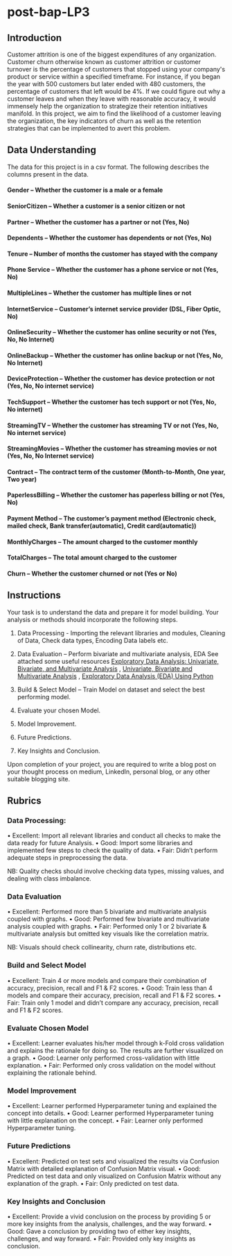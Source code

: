 # post-bap-LP3
## Introduction
Customer attrition is one of the biggest expenditures of any organization. Customer churn otherwise known as customer attrition or customer turnover is the percentage of customers that stopped using your company's product or service within a specified timeframe.
For instance, if you began the year with 500 customers but later ended with 480 customers, the percentage of customers that left would be 4%. If we could figure out why a customer leaves and when they leave with reasonable accuracy, it would immensely help the organization to strategize their retention initiatives manifold.
In this project, we aim to find the likelihood of a customer leaving the organization, the key indicators of churn as well as the retention strategies that can be implemented to avert this problem.

## Data Understanding
The data for this project is in a csv format. The following describes the columns present in the data.
#### Gender – Whether the customer is a male or a female
#### SeniorCitizen – Whether a customer is a senior citizen or not
#### Partner – Whether the customer has a partner or not (Yes, No) 
#### Dependents – Whether the customer has dependents or not (Yes, No)
#### Tenure – Number of months the customer has stayed with the company
#### Phone Service – Whether the customer has a phone service or not (Yes, No)
#### MultipleLines – Whether the customer has multiple lines or not
#### InternetService – Customer’s internet service provider (DSL, Fiber Optic, No)
#### OnlineSecurity – Whether the customer has online security or not (Yes, No, No Internet)
#### OnlineBackup – Whether the customer has online backup or not (Yes, No, No Internet)
#### DeviceProtection – Whether the customer has device protection or not (Yes, No, No internet service)
#### TechSupport – Whether the customer has tech support or not (Yes, No, No internet)
#### StreamingTV – Whether the customer has streaming TV or not (Yes, No, No internet service)
#### StreamingMovies – Whether the customer has streaming movies or not (Yes, No, No Internet service)
#### Contract – The contract term of the customer (Month-to-Month, One year, Two year)
#### PaperlessBilling – Whether the customer has paperless billing or not (Yes, No)
#### Payment Method – The customer’s payment method (Electronic check, mailed check, Bank transfer(automatic), Credit card(automatic))
#### MonthlyCharges – The amount charged to the customer monthly
#### TotalCharges – The total amount charged to the customer
#### Churn – Whether the customer churned or not (Yes or No)


## Instructions
Your task is to understand the data and prepare it for model building. Your analysis or methods should incorporate the following steps.
1.	Data Processing - Importing the relevant libraries and modules, Cleaning of Data, Check data types, Encoding Data labels etc.

2.	Data Evaluation – Perform bivariate and multivariate analysis, EDA
See attached some useful resources [Exploratory Data Analysis: Univariate, Bivariate, and Multivariate Analysis](https://www.enjoyalgorithms.com/blog/univariate-bivariate-multivariate-analysis) , [Univariate, Bivariate and Multivariate Analysis](https://youtu.be/w_Tm-H-emRo) , [Exploratory Data Analysis (EDA) Using Python](https://youtu.be/-o3AxdVcUtQ)

3.	Build & Select Model – Train Model on dataset and select the best performing model.
4.	Evaluate your chosen Model.
5.	Model Improvement.
6.	Future Predictions.
7.	Key Insights and Conclusion.

Upon completion of your project, you are required to write a blog post on your thought process on medium, LinkedIn, personal blog, or any other suitable blogging site.

## Rubrics
### Data Processing:
•	Excellent: Import all relevant libraries and conduct all checks to make the data ready for future Analysis. 
•	Good: Import some libraries and implemented few steps to check the quality of data.
•	Fair: Didn’t perform adequate steps in preprocessing the data.

NB: Quality checks should involve checking data types, missing values, and dealing with class imbalance.

### Data Evaluation
•	Excellent: Performed more than 5 bivariate and multivariate analysis coupled with graphs.
•	Good: Performed few bivariate and multivariate analysis coupled with graphs.
•	Fair: Performed only 1 or 2 bivariate & multivariate analysis but omitted key visuals like the correlation matrix.

NB: Visuals should check collinearity, churn rate, distributions etc.

### Build and Select Model
•	Excellent: Train 4 or more models and compare their combination of accuracy, precision, recall and F1 & F2 scores.
•	Good: Train less than 4 models and compare their accuracy, precision, recall and F1 & F2 scores.
•	Fair: Train only 1 model and didn’t compare any accuracy, precision, recall and F1 & F2 scores.


### Evaluate Chosen Model
•	Excellent: Learner evaluates his/her model through k-Fold cross validation and explains the rationale for doing so. The results are further visualized on a graph.
•	Good: Learner only performed cross-validation with little explanation.
•	Fair: Performed only cross validation on the model without explaining the rationale behind.

### Model Improvement
•	Excellent: Learner performed Hyperparameter tuning and explained the concept into details.
•	Good: Learner performed Hyperparameter tuning with little explanation on the concept.
•	Fair: Learner only performed Hyperparameter tuning.


### Future Predictions
•	Excellent: Predicted on test sets and visualized the results via Confusion Matrix with detailed explanation of Confusion Matrix visual.
•	Good: Predicted on test data and only visualized on Confusion Matrix without any explanation of the graph.
•	Fair: Only predicted on test data.


### Key Insights and Conclusion
•	Excellent: Provide a vivid conclusion on the process by providing 5 or more key insights from the analysis, challenges, and the way forward.
•	Good: Gave a conclusion by providing two of either key insights, challenges, and way forward.
•	Fair: Provided only key insights as conclusion.

